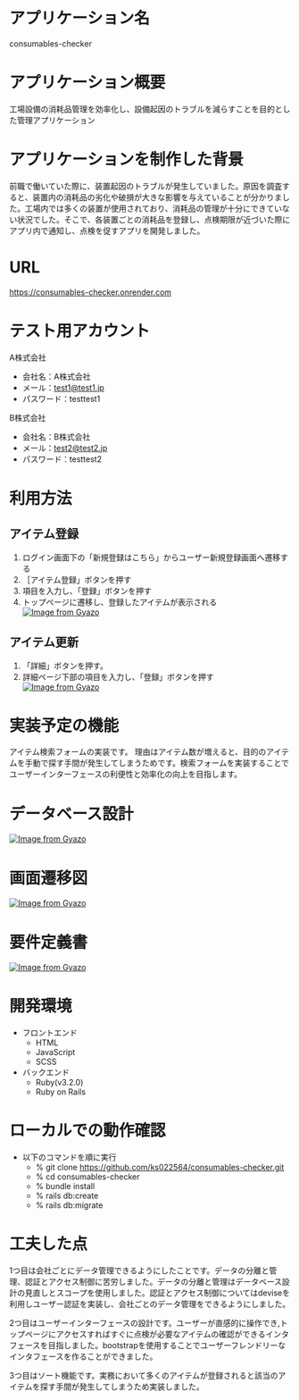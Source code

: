 # アプリケーション名

consumables-checker

# アプリケーション概要

工場設備の消耗品管理を効率化し、設備起因のトラブルを減らすことを目的とした管理アプリケーション

# アプリケーションを制作した背景

前職で働いていた際に、装置起因のトラブルが発生していました。原因を調査すると、装置内の消耗品の劣化や破損が大きな影響を与えていることが分かりました。工場内では多くの装置が使用されており、消耗品の管理が十分にできていない状況でした。そこで、各装置ごとの消耗品を登録し、点検期限が近づいた際にアプリ内で通知し、点検を促すアプリを開発しました。

# URL

https://consumables-checker.onrender.com

# テスト用アカウント

A株式会社
- 会社名：A株式会社
- メール：test1@test1.jp
- パスワード：testtest1

B株式会社
- 会社名：B株式会社
- メール：test2@test2.jp
- パスワード：testtest2

# 利用方法

## アイテム登録
1. ログイン画面下の「新規登録はこちら」からユーザー新規登録画面へ遷移する
2. ［アイテム登録」ボタンを押す
3. 項目を入力し、「登録」ボタンを押す
4. トップページに遷移し、登録したアイテムが表示される
[![Image from Gyazo](https://i.gyazo.com/9f839f11ff53a6bf2535e975aac5a27a.gif)](https://gyazo.com/9f839f11ff53a6bf2535e975aac5a27a)

## アイテム更新
1. 「詳細」ボタンを押す。
2. 詳細ページ下部の項目を入力し、「登録」ボタンを押す
[![Image from Gyazo](https://i.gyazo.com/1eda2bfd0ea023e5ca4cb90b18f76cb2.gif)](https://gyazo.com/1eda2bfd0ea023e5ca4cb90b18f76cb2)


# 実装予定の機能
アイテム検索フォームの実装です。 理由はアイテム数が増えると、目的のアイテムを手動で探す手間が発生してしまうためです。検索フォームを実装することでユーザーインターフェースの利便性と効率化の向上を目指します。

# データベース設計
[![Image from Gyazo](https://i.gyazo.com/996e674c395969cdde3f317dc85fed51.png)](https://gyazo.com/996e674c395969cdde3f317dc85fed51)

# 画面遷移図
[![Image from Gyazo](https://i.gyazo.com/5370b5a7f2529f2ae18df149fd5250f2.png)](https://gyazo.com/5370b5a7f2529f2ae18df149fd5250f2)

# 要件定義書
[![Image from Gyazo](https://i.gyazo.com/e290cc7acd5a63b92cb21e81ac85cf48.png)](https://gyazo.com/e290cc7acd5a63b92cb21e81ac85cf48)

# 開発環境

- フロントエンド
  - HTML
  - JavaScript
  - SCSS
- バックエンド
  - Ruby(v3.2.0)
  - Ruby on Rails

# ローカルでの動作確認

- 以下のコマンドを順に実行
  - % git clone https://github.com/ks022564/consumables-checker.git
  - % cd consumables-checker
  - % bundle install
  - % rails db:create
  - % rails db:migrate

# 工夫した点

1つ目は会社ごとにデータ管理できるようにしたことです。データの分離と管理、認証とアクセス制御に苦労しました。データの分離と管理はデータベース設計の見直しとスコープを使用しました。認証とアクセス制御についてはdeviseを利用しユーザー認証を実装し、会社ごとのデータ管理をできるようにしました。

2つ目はユーザーインターフェースの設計です。ユーザーが直感的に操作でき,トップページにアクセスすればすぐに点検が必要なアイテムの確認ができるインタフェースを目指しました。bootstrapを使用することでユーザーフレンドリーなインタフェースを作ることができました。

3つ目はソート機能です。実務において多くのアイテムが登録されると該当のアイテムを探す手間が発生してしまうため実装しました。
